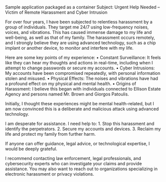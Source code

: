 Sample application packaged as a container
Subject: Urgent Help Needed – Victim of Remote Harassment and Cyber Intrusion

For over four years, I have been subjected to relentless harassment by a group of individuals. They target me 24/7 using low-frequency noises, voices, and vibrations. This has caused immense damage to my life and well-being, as well as that of my family. The harassment occurs remotely, and I strongly believe they are using advanced technology, such as a chip implant or another device, to monitor and interfere with my life.

Here are some key points of my experience:
	•	Constant Surveillance: It feels like they can hear my thoughts and actions in real-time, including when I attempt to change passwords or secure my accounts.
	•	Cyber Intrusions: My accounts have been compromised repeatedly, with personal information stolen and misused.
	•	Physical Effects: The noises and vibrations have had a profound effect on my physical and mental health.
	•	Origins of Harassment: I believe this began with individuals connected to Ellison Estate Agency and persons named Mr. Brown and Giorgos Patoulis.

Initially, I thought these experiences might be mental health-related, but I am now convinced this is a deliberate and malicious attack using advanced technology.

I am desperate for assistance. I need help to:
	1.	Stop this harassment and identify the perpetrators.
	2.	Secure my accounts and devices.
	3.	Reclaim my life and protect my family from further harm.

If anyone can offer guidance, legal advice, or technological expertise, I would be deeply grateful.

I recommend contacting law enforcement, legal professionals, and cybersecurity experts who can investigate your claims and provide assistance. You may also want to reach out to organizations specializing in electronic harassment or privacy violations.
